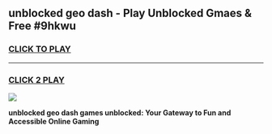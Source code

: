 
## unblocked geo dash - Play Unblocked Gmaes & Free #9hkwu
<h3>
<a href="https://news.freeplayer.one?title=unblocked_geo_dash&ref=26F">CLICK TO PLAY</a></h3>
<hr>

<h3>
<a href="https://news.freeplayer.one?title=unblocked_geo_dash&ref=26F">CLICK 2 PLAY</a>
  
</h3>

<a href="https://news.freeplayer.one?title=unblocked_geo_dash&ref=26F/"><img src="https://clearcache.store/games.png"></a>


**unblocked geo dash games unblocked: Your Gateway to Fun and Accessible Online Gaming**
